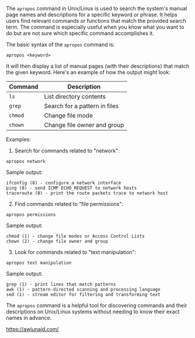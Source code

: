 The `apropos` command in Unix/Linux is used to search the system's manual page names and descriptions for a specific keyword or phrase. It helps users find relevant commands or functions that match the provided search term. The command is especially useful when you know what you want to do but are not sure which specific command accomplishes it.

The basic syntax of the `apropos` command is:

```
apropos <keyword>
```

It will then display a list of manual pages (with their descriptions) that match the given keyword. Here's an example of how the output might look:

| Command                              | Description                                     |
|--------------------------------------|-------------------------------------------------|
| `ls`                                 | List directory contents                         |
| `grep`                               | Search for a pattern in files                   |
| `chmod`                              | Change file mode                                |
| `chown`                              | Change file owner and group                     |

Examples:

1. Search for commands related to "network":
```
apropos network
```

Sample output:
```
ifconfig (8) - configure a network interface
ping (8) - send ICMP ECHO_REQUEST to network hosts
traceroute (8) - print the route packets trace to network host
```

2. Find commands related to "file permissions":
```
apropos permissions
```

Sample output:
```
chmod (1) - change file modes or Access Control Lists
chown (2) - change file owner and group
```

3. Look for commands related to "text manipulation":
```
apropos text manipulation
```

Sample output:
```
grep (1) - print lines that match patterns
awk (1) - pattern-directed scanning and processing language
sed (1) - stream editor for filtering and transforming text
```

The `apropos` command is a helpful tool for discovering commands and their descriptions on Unix/Linux systems without needing to know their exact names in advance.

https://awjunaid.com/

